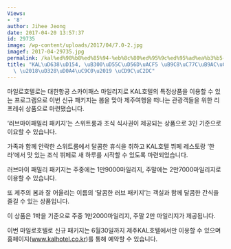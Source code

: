 ```yaml
---
Views:
- '8'
author: Jihee Jeong
date: 2017-04-20 13:57:37
id: 29735
image: /wp-content/uploads/2017/04/7.0-2.jpg
imagef: 2017-04-29735.jpg
permalink: /kal%ed%98%b8%ed%85%94-%eb%8c%80%ed%95%9c%ed%95%ad%ea%b3%b5-%eb%a7%88%ec%9d%bc%eb%a6%ac%ec%a7%80-%ec%9d%b4%ec%9a%a9-%ed%8c%a8%ed%82%a4%ec%a7%80-%ec%b6%9c%ec%8b%9c/
title: "KAL\uD638\uD154, \uB300\uD55C\uD56D\uACF5 \uB9C8\uC77C\uB9AC\uC9C0 \uC774\uC6A9\
  \ \u2018\uD328\uD0A4\uC9C0\u2019 \uCD9C\uC2DC"
---
```


마일로호텔로는 대한항공 스카이패스 마일리지로 KAL호텔의 특정상품을 이용할 수 있는 프로그램으로 이번 신규 패키지는 봄을 맞아 제주여행을 떠나는 관광객들을 위한 리프레쉬 상품으로 마련됐습니다.

‘러브마이패밀리 패키지’는 스위트룸과 조식 식사권이 제공되는 상품으로 3인 기준으로 이요할 수 있습니다.

가족과 함께 안락한 스위트룸에서 달콤한 휴식을 취하고 KAL호텔 뷔페 레스토랑 ‘한라’에서 맛 있는 조식 뷔페로 새 하루를 시작할 수 있도록 마련되었습니다.

러브마이 패밀리 패키지는 주중에는 1만9000마일리지, 주말에는 2만7000마일리지로 이용할 수 있습니다.

또 제주의 봄과 잘 어울리는 이름의 ‘달콤한 러브 패키지’는 객실과 함께 달콤한 간식을 즐길 수 있는 상품입니다.

이 상품은 1박을 기준으로 주중 1만2000마일리지, 주말 2만 마일리지가 제공됩니다.

이번 마일로호텔로 신규 패키지는 6월30일까지 제주KAL호텔에서만 이용할 수 있으며 홈페이지(www.kalhotel.co.kr)를 통해 예약할 수 있습니다.